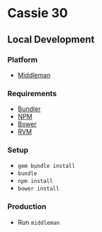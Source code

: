 # Cassie 30

## Local Development

### Platform

* [Middleman](http://middlemanapp.com/)

### Requirements

* [Bundler](http://bundler.io/)
* [NPM](https://www.npmjs.org/)
* [Bower](http://bower.io/)
* [RVM](https://rvm.io/)

### Setup

* `gem bundle install`
* `bundle`
* `npm install`
* `bower install`

### Production

* Run `middleman`